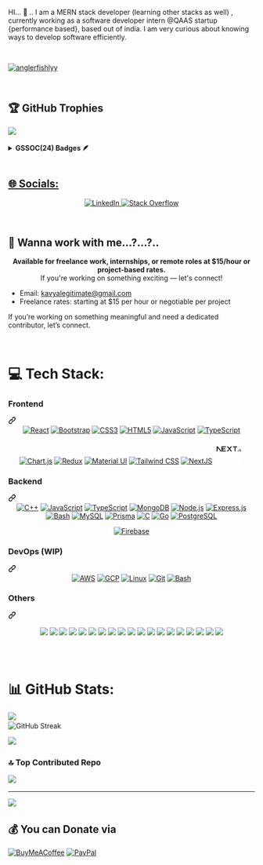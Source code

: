 
HI... 🙂 .. I am a MERN stack developer (learning other stacks as well) ,  currently working as a software developer intern @QAAS startup {performance based}, based out of india. I am very curious about knowing ways to develop software efficiently. 

<br/>

<a target="_blank" rel="noopener noreferrer nofollow" href="https://camo.githubusercontent.com/7387babf8ee37d9beb268f4c19565d01cafd5d195172f87cd914b1abf6ed4610/68747470733a2f2f6b6f6d617265762e636f6d2f67687076632f3f757365726e616d653d6a696e64616c70726979616e736875313031266c6162656c3d50726f66696c65253230766965777326636f6c6f723d306537356236267374796c653d666c6174"><img src="https://camo.githubusercontent.com/7387babf8ee37d9beb268f4c19565d01cafd5d195172f87cd914b1abf6ed4610/68747470733a2f2f6b6f6d617265762e636f6d2f67687076632f3f757365726e616d653d6a696e64616c70726979616e736875313031266c6162656c3d50726f66696c65253230766965777326636f6c6f723d306537356236267374796c653d666c6174" alt="anglerfishlyy" data-canonical-src="https://komarev.com/ghpvc/?username=anglerfishlyy&amp;label=Profile%20views&amp;color=0e75b6&amp;style=flat" style="max-width: 100%;"></a>

<br/>

## 🏆 GitHub Trophies
![](https://github-profile-trophy.vercel.app/?username=anglerfishlyy&theme=gruvbox&no-frame=false&no-bg=true&margin-w=4)

<details>	
 <summary><b>GSSOC(24) Badges 🪶</b></summary><br>
<div style='display:flex; align-items:center; gap: 10px;' align='center'><a href="https://gssoc.girlscript.tech/leaderboard">
<img src="https://raw.githubusercontent.com/girlscript/gssoc-website-new/main/public/badges/postman.png" width="100px" height="100px" />
   <img src="https://github.com/girlscript/gssoc-website-new/blob/main/public/badges/1.png" width="100px" height="100px" />
  <img src="https://github.com/girlscript/gssoc-website-new/blob/main/public/badges/2.png" width="100px" height="100px" />
  <img src="https://github.com/girlscript/gssoc-website-new/blob/main/public/badges/3.png" width="100px" height="100px" />
 
</div>

</details>

<br/>

## 🌐 Socials:

<p align="center">
  <a href="https://linkedin.com/in/kavya-s-7ab889311">
    <img src="https://img.shields.io/badge/LinkedIn-%230077B5.svg?logo=linkedin&logoColor=white" alt="LinkedIn" />
  </a>
  <a href="https://stackoverflow.com/users/28338641">
    <img src="https://img.shields.io/badge/-Stackoverflow-FE7A16?logo=stack-overflow&logoColor=white" alt="Stack Overflow" />
  </a>
</p>


<br/>

##   🤝 Wanna work with me...?...?..
<p align="center">
  <b>Available for freelance work, internships, or remote roles at $15/hour or project-based rates.</b><br/>
  If you're working on something exciting — let's connect!
</p>


- Email: kavyalegitimate@gmail.com
- Freelance rates: starting at $15 per hour or negotiable per project

If you’re working on something meaningful and need a dedicated contributor, let’s connect.


<br/>

# 💻 Tech Stack:

<td valign="top" width="33%">
<div class="markdown-heading" dir="auto"><h3 class="heading-element" dir="auto">Frontend</h3><a id="user-content-frontend" class="anchor" aria-label="Permalink: Frontend" href="#frontend"><svg class="octicon octicon-link" viewBox="0 0 16 16" version="1.1" width="16" height="16" aria-hidden="true"><path d="m7.775 3.275 1.25-1.25a3.5 3.5 0 1 1 4.95 4.95l-2.5 2.5a3.5 3.5 0 0 1-4.95 0 .751.751 0 0 1 .018-1.042.751.751 0 0 1 1.042-.018 1.998 1.998 0 0 0 2.83 0l2.5-2.5a2.002 2.002 0 0 0-2.83-2.83l-1.25 1.25a.751.751 0 0 1-1.042-.018.751.751 0 0 1-.018-1.042Zm-4.69 9.64a1.998 1.998 0 0 0 2.83 0l1.25-1.25a.751.751 0 0 1 1.042.018.751.751 0 0 1 .018 1.042l-1.25 1.25a3.5 3.5 0 1 1-4.95-4.95l2.5-2.5a3.5 3.5 0 0 1 4.95 0 .751.751 0 0 1-.018 1.042.751.751 0 0 1-1.042.018 1.998 1.998 0 0 0-2.83 0l-2.5 2.5a1.998 1.998 0 0 0 0 2.83Z"></path></svg></a></div>
<div align="center" dir="auto">  
<a href="https://reactjs.org/" rel="nofollow"><img src="https://camo.githubusercontent.com/cc4e0bd91b89404a61e0f207ea47434aeb615edec6d4f6bcb7523680d64ea06b/68747470733a2f2f70726f66696c696e61746f722e7269736861762e6465762f736b696c6c732d6173736574732f72656163742d6f726967696e616c2d776f72646d61726b2e737667" alt="React" height="50" data-canonical-src="https://profilinator.rishav.dev/skills-assets/react-original-wordmark.svg" style="max-width: 100%;"></a>  
<a href="https://getbootstrap.com/docs/3.4/javascript/" rel="nofollow"><img src="https://camo.githubusercontent.com/2f576032cf198fdb1a04208f5d796b70174014d17cc6ae5e075342262497591d/68747470733a2f2f70726f66696c696e61746f722e7269736861762e6465762f736b696c6c732d6173736574732f626f6f7473747261702d706c61696e2e737667" alt="Bootstrap" height="50" data-canonical-src="https://profilinator.rishav.dev/skills-assets/bootstrap-plain.svg" style="max-width: 100%;"></a>  
<a href="https://www.w3schools.com/css/" rel="nofollow"><img src="https://camo.githubusercontent.com/d25674e2b5a2c6cc104bd3c1eedab1823d4f8c27cfbd4f36487b140a4e583c4d/68747470733a2f2f70726f66696c696e61746f722e7269736861762e6465762f736b696c6c732d6173736574732f637373332d6f726967696e616c2d776f72646d61726b2e737667" alt="CSS3" height="50" data-canonical-src="https://profilinator.rishav.dev/skills-assets/css3-original-wordmark.svg" style="max-width: 100%;"></a>  
<a href="https://en.wikipedia.org/wiki/HTML5" rel="nofollow"><img src="https://camo.githubusercontent.com/5206020f736992bcb8c69db0378b675c6a0bc868c1d7d7bcb6605bfbbde8ad2b/68747470733a2f2f70726f66696c696e61746f722e7269736861762e6465762f736b696c6c732d6173736574732f68746d6c352d6f726967696e616c2d776f72646d61726b2e737667" alt="HTML5" height="50" data-canonical-src="https://profilinator.rishav.dev/skills-assets/html5-original-wordmark.svg" style="max-width: 100%;"></a>  
<a href="https://www.javascript.com/" rel="nofollow"><img src="https://camo.githubusercontent.com/65e0cf3127cd71af7cf9e4da84a7370bbd445bb949ba9fbb06ee0d3dc7a634fb/68747470733a2f2f70726f66696c696e61746f722e7269736861762e6465762f736b696c6c732d6173736574732f6a6176617363726970742d6f726967696e616c2e737667" alt="JavaScript" height="50" data-canonical-src="https://profilinator.rishav.dev/skills-assets/javascript-original.svg" style="max-width: 100%;"></a>  
<a href="https://www.typescriptlang.org/" rel="nofollow"><img src="https://camo.githubusercontent.com/405525dbbd6a7d294daac1e8d7854f67b776d254ce3156010739a49c58983d50/68747470733a2f2f70726f66696c696e61746f722e7269736861762e6465762f736b696c6c732d6173736574732f747970657363726970742d6f726967696e616c2e737667" alt="TypeScript" height="50" data-canonical-src="https://profilinator.rishav.dev/skills-assets/typescript-original.svg" style="max-width: 100%;"></a>  
<a href="https://www.chartjs.org/" rel="nofollow"><img src="https://camo.githubusercontent.com/683949028c376cab1cf538562095710025584629a46613667f4a3d03d140cfab/68747470733a2f2f70726f66696c696e61746f722e7269736861762e6465762f736b696c6c732d6173736574732f6c6f676f2d7469746c652e737667" alt="Chart.js" height="50" data-canonical-src="https://profilinator.rishav.dev/skills-assets/logo-title.svg" style="max-width: 100%;"></a>  
<a href="https://redux.js.org/" rel="nofollow"><img src="https://camo.githubusercontent.com/b04f52b402c63da4993ebbd48923b8fb542932798d655f859872778a72d97966/68747470733a2f2f70726f66696c696e61746f722e7269736861762e6465762f736b696c6c732d6173736574732f72656475782d6f726967696e616c2e737667" alt="Redux" height="50" data-canonical-src="https://profilinator.rishav.dev/skills-assets/redux-original.svg" style="max-width: 100%;"></a>  
<a href="https://mui.com/" rel="nofollow"><img src="https://camo.githubusercontent.com/256921c934d61b818e412e897169a1d4c16fdeddfe7d039d94836c428aaa8c7a/68747470733a2f2f70726f66696c696e61746f722e7269736861762e6465762f736b696c6c732d6173736574732f6d75692e706e67" alt="Material UI" height="50" data-canonical-src="https://profilinator.rishav.dev/skills-assets/mui.png" style="max-width: 100%;"></a>  
<a href="https://www.tailwindcss.com/" rel="nofollow"><img src="https://camo.githubusercontent.com/1b58f0c0a4e2a2dc890c26e23c69e0489b9baa82e722a1f712da8a53827826fd/68747470733a2f2f70726f66696c696e61746f722e7269736861762e6465762f736b696c6c732d6173736574732f7461696c77696e646373732e737667" alt="Tailwind CSS" height="50" data-canonical-src="https://profilinator.rishav.dev/skills-assets/tailwindcss.svg" style="max-width: 100%;"></a>  
<a href="https://nextjs.org/" rel="nofollow"><img src="https://camo.githubusercontent.com/ce8693d0cf1d18d00424257f2610b1a5f31d97482276c1b7e14c84103aa767cc/68747470733a2f2f70726f66696c696e61746f722e7269736861762e6465762f736b696c6c732d6173736574732f6e6578746a732e706e67" alt="NextJS" height="50" data-canonical-src="https://profilinator.rishav.dev/skills-assets/nextjs.png" style="max-width: 100%;"></a>  
 <a href="https://nextjs.org/" rel="nofollow">
  <img src="https://raw.githubusercontent.com/devicons/devicon/master/icons/nextjs/nextjs-original-wordmark.svg" alt="Next.js" height="50" style="max-width: 100%; background-color: white; padding: 5px; border-radius: 5px;">
</a>


</div>
</td>

<td valign="top" width="33%">
<div class="markdown-heading" dir="auto"><h3 class="heading-element" dir="auto">Backend</h3><a id="user-content-backend" class="anchor" aria-label="Permalink: Backend" href="#backend"><svg class="octicon octicon-link" viewBox="0 0 16 16" version="1.1" width="16" height="16" aria-hidden="true"><path d="m7.775 3.275 1.25-1.25a3.5 3.5 0 1 1 4.95 4.95l-2.5 2.5a3.5 3.5 0 0 1-4.95 0 .751.751 0 0 1 .018-1.042.751.751 0 0 1 1.042-.018 1.998 1.998 0 0 0 2.83 0l2.5-2.5a2.002 2.002 0 0 0-2.83-2.83l-1.25 1.25a.751.751 0 0 1-1.042-.018.751.751 0 0 1-.018-1.042Zm-4.69 9.64a1.998 1.998 0 0 0 2.83 0l1.25-1.25a.751.751 0 0 1 1.042.018.751.751 0 0 1 .018 1.042l-1.25 1.25a3.5 3.5 0 1 1-4.95-4.95l2.5-2.5a3.5 3.5 0 0 1 4.95 0 .751.751 0 0 1-.018 1.042.751.751 0 0 1-1.042.018 1.998 1.998 0 0 0-2.83 0l-2.5 2.5a1.998 1.998 0 0 0 0 2.83Z"></path></svg></a></div>
<div align="center" dir="auto">  
<a href="https://www.cplusplus.com/" rel="nofollow"><img src="https://camo.githubusercontent.com/787f832432b234fc1cef735a0be2e0ac8de34196965c7821fba9ad6f3c43cad6/68747470733a2f2f70726f66696c696e61746f722e7269736861762e6465762f736b696c6c732d6173736574732f63706c7573706c75732d6f726967696e616c2e737667" alt="C++" height="50" data-canonical-src="https://profilinator.rishav.dev/skills-assets/cplusplus-original.svg" style="max-width: 100%;"></a>  
<a href="https://www.javascript.com/" rel="nofollow"><img src="https://camo.githubusercontent.com/65e0cf3127cd71af7cf9e4da84a7370bbd445bb949ba9fbb06ee0d3dc7a634fb/68747470733a2f2f70726f66696c696e61746f722e7269736861762e6465762f736b696c6c732d6173736574732f6a6176617363726970742d6f726967696e616c2e737667" alt="JavaScript" height="50" data-canonical-src="https://profilinator.rishav.dev/skills-assets/javascript-original.svg" style="max-width: 100%;"></a>  
<a href="https://www.typescriptlang.org/" rel="nofollow"><img src="https://camo.githubusercontent.com/405525dbbd6a7d294daac1e8d7854f67b776d254ce3156010739a49c58983d50/68747470733a2f2f70726f66696c696e61746f722e7269736861762e6465762f736b696c6c732d6173736574732f747970657363726970742d6f726967696e616c2e737667" alt="TypeScript" height="50" data-canonical-src="https://profilinator.rishav.dev/skills-assets/typescript-original.svg" style="max-width: 100%;"></a>  
<a href="https://www.mongodb.com/" rel="nofollow"><img src="https://camo.githubusercontent.com/305b765fc6a94dd69510b2d1a5ef22110ef8fb2a9759329210ef4b4aeeb4ed35/68747470733a2f2f70726f66696c696e61746f722e7269736861762e6465762f736b696c6c732d6173736574732f6d6f6e676f64622d6f726967696e616c2d776f72646d61726b2e737667" alt="MongoDB" height="50" data-canonical-src="https://profilinator.rishav.dev/skills-assets/mongodb-original-wordmark.svg" style="max-width: 100%;"></a>  
<a href="https://nodejs.org/" rel="nofollow"><img src="https://camo.githubusercontent.com/9fe2e7edf533287df14c1fe5025f1bdefb0cd4d835c4f9be09bb4b7fdf9a6209/68747470733a2f2f70726f66696c696e61746f722e7269736861762e6465762f736b696c6c732d6173736574732f6e6f64656a732d6f726967696e616c2d776f72646d61726b2e737667" alt="Node.js" height="50" data-canonical-src="https://profilinator.rishav.dev/skills-assets/nodejs-original-wordmark.svg" style="max-width: 100%;"></a>  
<a href="https://expressjs.com/" rel="nofollow"><img src="https://camo.githubusercontent.com/ab2ced3e8439aa106d3dc0c7c8c6e39a5652b7d9d86ad3788dcd16badfe594c9/68747470733a2f2f70726f66696c696e61746f722e7269736861762e6465762f736b696c6c732d6173736574732f657870726573732d6f726967696e616c2d776f72646d61726b2e737667" alt="Express.js" height="50" data-canonical-src="https://profilinator.rishav.dev/skills-assets/express-original-wordmark.svg" style="background-color: white; max-width: 100%;"></a>  
<a href="https://www.gnu.org/software/bash/" rel="nofollow"><img src="https://camo.githubusercontent.com/71cf4603d2300b8525f305bed035f8fa1a2eedde096afca90123fe66b0504cb5/68747470733a2f2f70726f66696c696e61746f722e7269736861762e6465762f736b696c6c732d6173736574732f676e755f626173682d69636f6e2e737667" alt="Bash" height="50" data-canonical-src="https://profilinator.rishav.dev/skills-assets/gnu_bash-icon.svg" style="max-width: 100%;"></a>  
<a href="https://www.mysql.com/" rel="nofollow"><img src="https://camo.githubusercontent.com/ef78c9f37a31cfb4865a0e61aba9bcf02d3e1febffe632f1ce34c43b80817726/68747470733a2f2f70726f66696c696e61746f722e7269736861762e6465762f736b696c6c732d6173736574732f6d7973716c2d6f726967696e616c2d776f72646d61726b2e737667" alt="MySQL" height="50" data-canonical-src="https://profilinator.rishav.dev/skills-assets/mysql-original-wordmark.svg" style="max-width: 100%;"></a>  
<a href="https://www.prisma.io/" rel="nofollow"><img src="https://camo.githubusercontent.com/acaac782d9d3e4b61931fbbb7c4b93c6d79917c725aec9738562b07a332d883a/68747470733a2f2f70726f66696c696e61746f722e7269736861762e6465762f736b696c6c732d6173736574732f707269736d612e706e67" alt="Prisma" height="50" data-canonical-src="https://profilinator.rishav.dev/skills-assets/prisma.png" style="max-width: 100%;"></a>  
<a href="https://www.cprogramming.com/" rel="nofollow"><img src="https://camo.githubusercontent.com/903559f215fe037c428dc08873ec5b80f94708b885c7192f70fb7be7f9331ee2/68747470733a2f2f70726f66696c696e61746f722e7269736861762e6465762f736b696c6c732d6173736574732f632d6f726967696e616c2e737667" alt="C" height="50" data-canonical-src="https://profilinator.rishav.dev/skills-assets/c-original.svg" style="max-width: 100%;"></a>  
<a href="https://go.dev/" rel="nofollow"><img src="https://camo.githubusercontent.com/8e9173962f376d3d3de2ec9e2e073681cbdb0720d2ac5b19ac685adbbdada10c/68747470733a2f2f70726f66696c696e61746f722e7269736861762e6465762f736b696c6c732d6173736574732f676f2d6f726967696e616c2e737667" alt="Go" height="50" data-canonical-src="https://profilinator.rishav.dev/skills-assets/go-original.svg" style="max-width: 100%;"></a>  
<a href="https://www.postgresql.org/" rel="nofollow"><img src="https://camo.githubusercontent.com/1b075797b58c21a978308d69118c896a91893058c8d1ec6b065fa606b852e8f2/68747470733a2f2f70726f66696c696e61746f722e7269736861762e6465762f736b696c6c732d6173736574732f706f737467726573716c2d6f726967696e616c2d776f72646d61726b2e737667" alt="PostgreSQL" height="50" data-canonical-src="https://profilinator.rishav.dev/skills-assets/postgresql-original-wordmark.svg" style="max-width: 100%;"></a>  

<a href="https://firebase.google.com/" rel="nofollow"><img src="https://camo.githubusercontent.com/fc7f64866221124100eb5980d9cb7e23fc0487be20d8dcdf61a03317c26bdc86/68747470733a2f2f70726f66696c696e61746f722e7269736861762e6465762f736b696c6c732d6173736574732f66697265626173652e706e67" alt="Firebase" height="50" data-canonical-src="https://profilinator.rishav.dev/skills-assets/firebase.png" style="max-width: 100%;"></a>  
 
</div>
</td>

<td valign="top" width="33%">
<div class="markdown-heading" dir="auto"><h3 class="heading-element" dir="auto">DevOps (WIP)</h3><a id="user-content-devops" class="anchor" aria-label="Permalink: DevOps" href="#devops"><svg class="octicon octicon-link" viewBox="0 0 16 16" version="1.1" width="16" height="16" aria-hidden="true"><path d="m7.775 3.275 1.25-1.25a3.5 3.5 0 1 1 4.95 4.95l-2.5 2.5a3.5 3.5 0 0 1-4.95 0 .751.751 0 0 1 .018-1.042.751.751 0 0 1 1.042-.018 1.998 1.998 0 0 0 2.83 0l2.5-2.5a2.002 2.002 0 0 0-2.83-2.83l-1.25 1.25a.751.751 0 0 1-1.042-.018.751.751 0 0 1-.018-1.042Zm-4.69 9.64a1.998 1.998 0 0 0 2.83 0l1.25-1.25a.751.751 0 0 1 1.042.018.751.751 0 0 1 .018 1.042l-1.25 1.25a3.5 3.5 0 1 1-4.95-4.95l2.5-2.5a3.5 3.5 0 0 1 4.95 0 .751.751 0 0 1-.018 1.042.751.751 0 0 1-1.042.018 1.998 1.998 0 0 0-2.83 0l-2.5 2.5a1.998 1.998 0 0 0 0 2.83Z"></path></svg></a></div>
<div align="center" dir="auto">  
<a href="https://aws.amazon.com/" rel="nofollow"><img src="https://camo.githubusercontent.com/7cc238819bb02cd2461d626d759a627db56f493f2da5b6fc2487f0ef7a331601/68747470733a2f2f70726f66696c696e61746f722e7269736861762e6465762f736b696c6c732d6173736574732f616d617a6f6e77656273657276696365732d6f726967696e616c2d776f72646d61726b2e737667" alt="AWS" height="50" data-canonical-src="https://profilinator.rishav.dev/skills-assets/amazonwebservices-original-wordmark.svg" style="max-width: 100%;"></a>  
<a href="https://cloud.google.com/" rel="nofollow"><img src="https://camo.githubusercontent.com/8636a0121ffe618fdb629f5fda28e237c264c7ca7d1add29f0525fe6522a033b/68747470733a2f2f70726f66696c696e61746f722e7269736861762e6465762f736b696c6c732d6173736574732f676f6f676c655f636c6f75642d69636f6e2e737667" alt="GCP" height="50" data-canonical-src="https://profilinator.rishav.dev/skills-assets/google_cloud-icon.svg" style="max-width: 100%;"></a>  
<a href="https://www.linux.org/" rel="nofollow"><img src="https://camo.githubusercontent.com/7fed9c05084b9ee75b4f1aeb355c5247732ada90f69ff1370c480412ad033381/68747470733a2f2f70726f66696c696e61746f722e7269736861762e6465762f736b696c6c732d6173736574732f6c696e75782d6f726967696e616c2e737667" alt="Linux" height="50" data-canonical-src="https://profilinator.rishav.dev/skills-assets/linux-original.svg" style="max-width: 100%;"></a>  
<a href="https://github.com/"><img src="https://camo.githubusercontent.com/042470c75cf323698a4221a5f3fc172780ee482da38c3b99b7c1073fb6c66725/68747470733a2f2f70726f66696c696e61746f722e7269736861762e6465762f736b696c6c732d6173736574732f6769742d73636d2d69636f6e2e737667" alt="Git" height="50" data-canonical-src="https://profilinator.rishav.dev/skills-assets/git-scm-icon.svg" style="max-width: 100%;"></a>  
<a href="https://www.gnu.org/software/bash/" rel="nofollow"><img src="https://camo.githubusercontent.com/71cf4603d2300b8525f305bed035f8fa1a2eedde096afca90123fe66b0504cb5/68747470733a2f2f70726f66696c696e61746f722e7269736861762e6465762f736b696c6c732d6173736574732f676e755f626173682d69636f6e2e737667" alt="Bash" height="50" data-canonical-src="https://profilinator.rishav.dev/skills-assets/gnu_bash-icon.svg" style="max-width: 100%;"></a>  
 </div>
</td>

<div class="markdown-heading" dir="auto"><h3 class="heading-element" dir="auto">Others</h3><a id="user-content-backend" class="anchor" aria-label="Permalink: Backend" href="#backend"><svg class="octicon octicon-link" viewBox="0 0 16 16" version="1.1" width="16" height="16" aria-hidden="true"><path d="m7.775 3.275 1.25-1.25a3.5 3.5 0 1 1 4.95 4.95l-2.5 2.5a3.5 3.5 0 0 1-4.95 0 .751.751 0 0 1 .018-1.042.751.751 0 0 1 1.042-.018 1.998 1.998 0 0 0 2.83 0l2.5-2.5a2.002 2.002 0 0 0-2.83-2.83l-1.25 1.25a.751.751 0 0 1-1.042-.018.751.751 0 0 1-.018-1.042Zm-4.69 9.64a1.998 1.998 0 0 0 2.83 0l1.25-1.25a.751.751 0 0 1 1.042.018.751.751 0 0 1 .018 1.042l-1.25 1.25a3.5 3.5 0 1 1-4.95-4.95l2.5-2.5a3.5 3.5 0 0 1 4.95 0 .751.751 0 0 1-.018 1.042.751.751 0 0 1-1.042.018 1.998 1.998 0 0 0-2.83 0l-2.5 2.5a1.998 1.998 0 0 0 0 2.83Z"></path></svg></a></div>

<p align="center"> <img src="https://img.shields.io/badge/Windows%20Terminal-%234D4D4D.svg?style=for-the-badge&logo=windows-terminal&logoColor=white" /> <img src="https://img.shields.io/badge/python-3670A0?style=for-the-badge&logo=python&logoColor=ffdd54" /> <img src="https://img.shields.io/badge/java-%23ED8B00.svg?style=for-the-badge&logo=openjdk&logoColor=white" /> <img src="https://img.shields.io/badge/firebase-%23039BE5.svg?style=for-the-badge&logo=firebase" /> <img src="https://img.shields.io/badge/Render-%46E3B7.svg?style=for-the-badge&logo=render&logoColor=white" /> <img src="https://img.shields.io/badge/vercel-%23000000.svg?style=for-the-badge&logo=vercel&logoColor=white" /> <img src="https://img.shields.io/badge/chakra-%234ED1C5.svg?style=for-the-badge&logo=chakraui&logoColor=white" /> <img src="https://img.shields.io/badge/django-%23092E20.svg?style=for-the-badge&logo=django&logoColor=white" /> <img src="https://img.shields.io/badge/NPM-%23CB3837.svg?style=for-the-badge&logo=npm&logoColor=white" /> <img src="https://img.shields.io/badge/JWT-black?style=for-the-badge&logo=JSON%20web%20tokens" /> <img src="https://img.shields.io/badge/Supabase-3ECF8E?style=for-the-badge&logo=supabase&logoColor=white" /> <img src="https://img.shields.io/badge/MongoDB-%234ea94b.svg?style=for-the-badge&logo=mongodb&logoColor=white" /> <img src="https://img.shields.io/badge/Canva-%2300C4CC.svg?style=for-the-badge&logo=Canva&logoColor=white" /> <img src="https://img.shields.io/badge/Dribbble-EA4C89?style=for-the-badge&logo=dribbble&logoColor=white" /> <img src="https://img.shields.io/badge/figma-%23F24E1E.svg?style=for-the-badge&logo=figma&logoColor=white" /> <img src="https://img.shields.io/badge/Framer-black?style=for-the-badge&logo=framer&logoColor=blue" /> <img src="https://img.shields.io/badge/Notion-%23000000.svg?style=for-the-badge&logo=notion&logoColor=white" /> <img src="https://img.shields.io/badge/Babel-F9DC3e?style=for-the-badge&logo=babel&logoColor=black" /> <img src="https://img.shields.io/badge/Postman-FF6C37?style=for-the-badge&logo=postman&logoColor=white" /> </p>
<br/><br/>

# 📊 GitHub Stats:
![](https://github-readme-stats.vercel.app/api?username=anglerfishlyy&theme=dark&hide_border=false&include_all_commits=true&count_private=true)<br/>
<img src="https://streak-stats.demolab.com?user=anglerfishlyy&theme=dark&border=DDDDDD" alt="GitHub Streak"/><br/>

![](https://github-readme-stats.vercel.app/api/top-langs/?username=anglerfishlyy&theme=dark&hide_border=false&include_all_commits=true&count_private=true&layout=compact)


### 🔝 Top Contributed Repo
![](https://github-contributor-stats.vercel.app/api?username=anglerfishlyy&limit=5&theme=dark&combine_all_yearly_contributions=true)

---
[![](https://visitcount.itsvg.in/api?id=anglerfishlyy&icon=5&color=1)](https://visitcount.itsvg.in)

  ## 💰 You can Donate via
  [![BuyMeACoffee](https://img.shields.io/badge/Buy%20Me%20a%20Coffee-ffdd00?style=for-the-badge&logo=buy-me-a-coffee&logoColor=black)](https://buymeacoffee.com/kavyasam) [![PayPal](https://img.shields.io/badge/PayPal-00457C?style=for-the-badge&logo=paypal&logoColor=white)](https://paypal.me/@seomagic7) 

  <a href="https://visitcount.itsvg.in">
 
</a>
